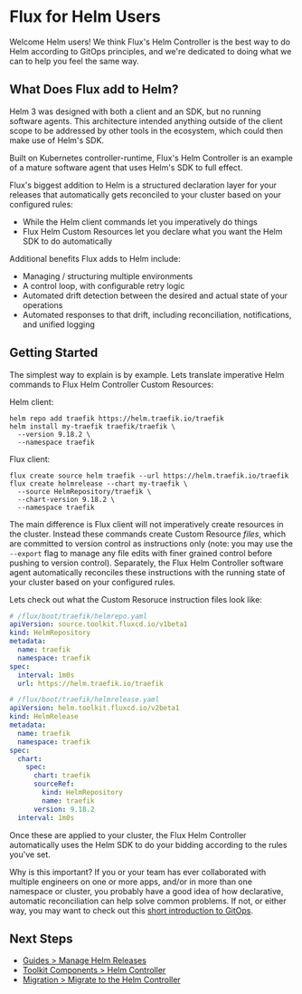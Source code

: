 # Flux for Helm Users

Welcome Helm users!
We think Flux's Helm Controller is the best way to do Helm according to GitOps principles, and we're dedicated to doing what we can to help you feel the same way.

## What Does Flux add to Helm?

Helm 3 was designed with both a client and an SDK, but no running software agents.
This architecture intended anything outside of the client scope to be addressed by other tools in the ecosystem, which could then make use of Helm's SDK.

Built on Kubernetes controller-runtime, Flux's Helm Controller is an example of a mature software agent that uses Helm's SDK to full effect.
<!-- Flux is the only CD project that uses Helm as a library – not shelling out to the client – and does not fork the SDK to diverge from how Helm does things. -->

Flux's biggest addition to Helm is a structured declaration layer for your releases that automatically gets reconciled to your cluster based on your configured rules:

- While the Helm client commands let you imperatively do things
- Flux Helm Custom Resources let you declare what you want the Helm SDK to do automatically

Additional benefits Flux adds to Helm include:

- Managing / structuring multiple environments
- A control loop, with configurable retry logic
- Automated drift detection between the desired and actual state of your operations
- Automated responses to that drift, including reconciliation, notifications, and unified logging

## Getting Started

The simplest way to explain is by example.
Lets translate imperative Helm commands to Flux Helm Controller Custom Resources:

Helm client:

```console
helm repo add traefik https://helm.traefik.io/traefik
helm install my-traefik traefik/traefik \
  --version 9.18.2 \
  --namespace traefik
```

Flux client:

```console
flux create source helm traefik --url https://helm.traefik.io/traefik
flux create helmrelease --chart my-traefik \
  --source HelmRepository/traefik \
  --chart-version 9.18.2 \
  --namespace traefik
```

The main difference is Flux client will not imperatively create resources in the cluster.
Instead these commands create Custom Resource *files*, which are committed to version control as instructions only (note: you may use the `--export` flag to manage any file edits with finer grained control before pushing to version control).
Separately, the Flux Helm Controller software agent automatically reconciles these instructions with the running state of your cluster based on your configured rules.

Lets check out what the Custom Resoruce instruction files look like:

```yaml
# /flux/boot/traefik/helmrepo.yaml
apiVersion: source.toolkit.fluxcd.io/v1beta1
kind: HelmRepository
metadata:
  name: traefik
  namespace: traefik
spec:
  interval: 1m0s
  url: https://helm.traefik.io/traefik
```

```yaml
# /flux/boot/traefik/helmrelease.yaml
apiVersion: helm.toolkit.fluxcd.io/v2beta1
kind: HelmRelease
metadata:
  name: traefik
  namespace: traefik
spec:
  chart:
    spec:
      chart: traefik
      sourceRef:
        kind: HelmRepository
        name: traefik
      version: 9.18.2
  interval: 1m0s
```

<!-- Using the Flux Kustomize Controller, these are automatically applied to your cluster, just as any other Kubernetes resources are. Note that while you may find value in combining Kustomize overlays with your Helm Controller manifests to further reduce file duplication, that is entirely optional and unrelated to the Helm Controller. -->

Once these are applied to your cluster, the Flux Helm Controller automatically uses the Helm SDK to do your bidding according to the rules you've set.

Why is this important?
If you or your team has ever collaborated with multiple engineers on one or more apps, and/or in more than one namespace or cluster, you probably have a good idea of how declarative, automatic reconciliation can help solve common problems.
If not, or either way, you may want to check out this [short introduction to GitOps](https://youtu.be/r-upyR-cfDY).

## Next Steps

- [Guides > Manage Helm Releases](/guides/helmreleases/)
- [Toolkit Components > Helm Controller](/components/helm/controller/)
- [Migration > Migrate to the Helm Controller](/guides/helm-operator-migration/)

